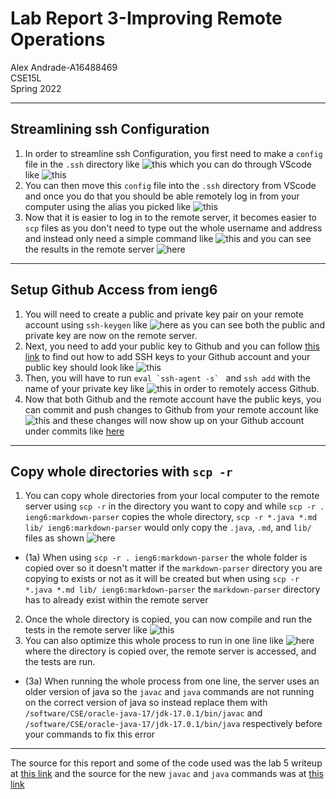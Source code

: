 # Lab Report 3-Improving Remote Operations
Alex Andrade-A16488469  
CSE15L  
Spring 2022

---

## Streamlining ssh Configuration
1. In order to streamline ssh Configuration, you first need to make a `config` file in the `.ssh` directory like ![this](Screenshots/ConfigPic.png) which you can do through VScode like ![this](Screenshots/ConfigEdit.png)
2. You can then move this `config` file into the `.ssh` directory from VScode and once you do that you should be able remotely log in from your computer using the alias you picked like ![this](Screenshots/SSHLog.png)
3. Now that it is easier to log in to the remote server, it becomes easier to `scp` files as you don't need to type out the whole username and address and instead only need a simple command like ![this](Screenshots/SCPCopy.png) and you can see the results in the remote server ![here](Screenshots/SCPSuccess.png)

---

## Setup Github Access from ieng6
1. You will need to create a public and private key pair on your remote account using `ssh-keygen` like ![here](Screenshots/RemoteKeys.png) as you can see both the public and private key are now on the remote server.
2. Next, you need to add your public key to Github and you can follow [this link](https://docs.github.com/en/authentication/connecting-to-github-with-ssh/adding-a-new-ssh-key-to-your-github-account) to find out how to add SSH keys to your Github account and your public key should look like ![this](Screenshots/PubKeyGithub.png)
3. Then, you will have to run ```eval `ssh-agent -s` ``` and `ssh add` with the name of your private key like ![this](Screenshots/SSHAgent.png) 
in order to remotely access Github.
4. Now that both Github and the remote account have the public keys, you can commit and push changes to Github from your remote account like ![this](Screenshots/RemoteGit.png) and these changes will now show up on your Github account under commits like [here](https://github.com/acandrad/SkillDemo/commit/65b1f94f9ca679aa8bdbd54f4a6c399816ed0752)

---

## Copy whole directories with `scp -r`
1. You can copy whole directories from your local computer to the remote server using `scp -r` in the directory you want to copy and while `scp -r . ieng6:markdown-parser` copies the whole directory, `scp -r *.java *.md lib/ ieng6:markdown-parser` would only copy the `.java`, `.md`, and `lib/` files as shown ![here](Screenshots/CopyDirect.png)
* (1a) When using `scp -r . ieng6:markdown-parser` the whole folder is copied over so it doesn't matter if the `markdown-parser` directory you are copying to exists or not as it will be created but when using `scp -r *.java *.md lib/ ieng6:markdown-parser` the `markdown-parser` directory has to already exist within the remote server
2. Once the whole directory is copied, you can now compile and run the tests in the remote server like ![this](Screenshots/RemoteTest.png)
3. You can also optimize this whole process to run in one line like ![here](Screenshots/OneLine.png) where the directory is copied over, the remote server is accessed, and the tests are run.
* (3a) When running the whole process from one line, the server uses an older version of java so the `javac` and `java` commands are not running on the correct version of java so instead replace them with `/software/CSE/oracle-java-17/jdk-17.0.1/bin/javac` and `/software/CSE/oracle-java-17/jdk-17.0.1/bin/java` respectively before your commands to fix this error

---

The source for this report and some of the code used was the lab 5 writeup at [this link](https://docs.google.com/document/d/1NQ17hecUPFKeoFyrEvK9DBlCS1JkDbMW6Ygrf_CJJJU/edit)
and the source for the new `javac` and `java` commands was at [this link](https://piazza.com/class/l0lgl3r7ph370k?cid=444)